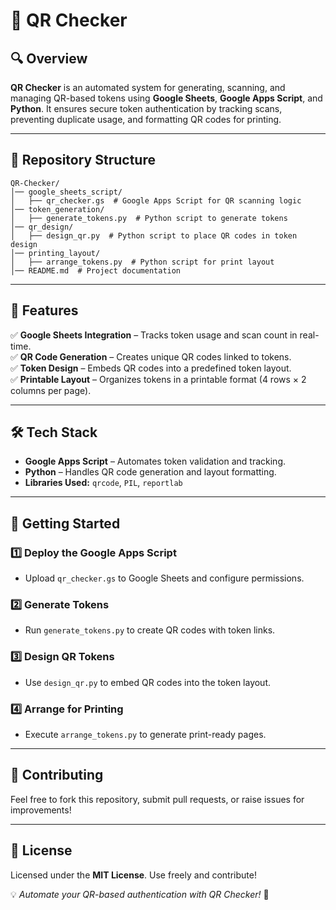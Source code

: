 # 🚀 QR Checker

## 🔍 Overview
**QR Checker** is an automated system for generating, scanning, and managing QR-based tokens using **Google Sheets**, **Google Apps Script**, and **Python**. It ensures secure token authentication by tracking scans, preventing duplicate usage, and formatting QR codes for printing.

---

## 📂 Repository Structure
```
QR-Checker/
│── google_sheets_script/
│   ├── qr_checker.gs  # Google Apps Script for QR scanning logic
│── token_generation/
│   ├── generate_tokens.py  # Python script to generate tokens
│── qr_design/
│   ├── design_qr.py  # Python script to place QR codes in token design
│── printing_layout/
│   ├── arrange_tokens.py  # Python script for print layout
│── README.md  # Project documentation
```

---

## 🎯 Features
✅ **Google Sheets Integration** – Tracks token usage and scan count in real-time.  
✅ **QR Code Generation** – Creates unique QR codes linked to tokens.  
✅ **Token Design** – Embeds QR codes into a predefined token layout.  
✅ **Printable Layout** – Organizes tokens in a printable format (4 rows × 2 columns per page).  

---

## 🛠️ Tech Stack
- **Google Apps Script** – Automates token validation and tracking.  
- **Python** – Handles QR code generation and layout formatting.  
- **Libraries Used:** `qrcode`, `PIL`, `reportlab`  

---

## 🚀 Getting Started
### 1️⃣ **Deploy the Google Apps Script**
- Upload `qr_checker.gs` to Google Sheets and configure permissions.  

### 2️⃣ **Generate Tokens**
- Run `generate_tokens.py` to create QR codes with token links.  

### 3️⃣ **Design QR Tokens**
- Use `design_qr.py` to embed QR codes into the token layout.  

### 4️⃣ **Arrange for Printing**
- Execute `arrange_tokens.py` to generate print-ready pages.  

---

## 👥 Contributing
Feel free to fork this repository, submit pull requests, or raise issues for improvements!  

---

## 📜 License
Licensed under the **MIT License**. Use freely and contribute!  

💡 *Automate your QR-based authentication with QR Checker!* 🚀
